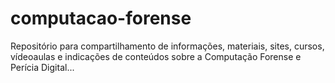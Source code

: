 # computacao-forense
Repositório para compartilhamento de informações, materiais, sites, cursos, vídeoaulas e indicações de conteúdos sobre a Computação Forense e Perícia Digital...

